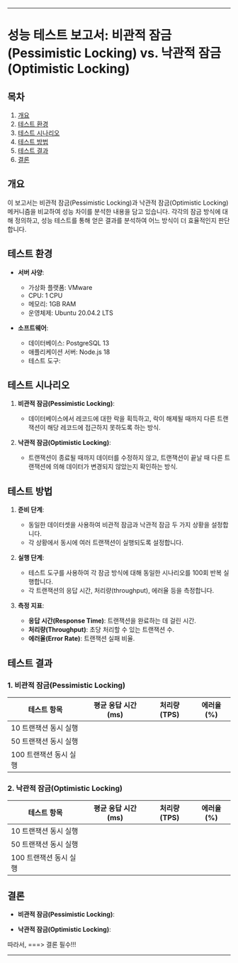 
---

# 성능 테스트 보고서: 비관적 잠금(Pessimistic Locking) vs. 낙관적 잠금(Optimistic Locking)

## 목차

1. [개요](#개요)
2. [테스트 환경](#테스트-환경)
3. [테스트 시나리오](#테스트-시나리오)
4. [테스트 방법](#테스트-방법)
5. [테스트 결과](#테스트-결과)
6. [결론](#결론)

## 개요

이 보고서는 비관적 잠금(Pessimistic Locking)과 낙관적 잠금(Optimistic Locking) 메커니즘을 비교하여 성능 차이를 분석한 내용을 담고 있습니다. 각각의 잠금 방식에 대해 정의하고, 성능 테스트를 통해 얻은 결과를 분석하여 어느 방식이 더 효율적인지 판단합니다.

## 테스트 환경

- **서버 사양**:
    - 가상화 플랫폼: VMware
    - CPU: 1 CPU
    - 메모리: 1GB RAM
    - 운영체제: Ubuntu 20.04.2 LTS

- **소프트웨어**:
    - 데이터베이스: PostgreSQL 13
    - 애플리케이션 서버: Node.js 18
    - 테스트 도구: 

## 테스트 시나리오

1. **비관적 잠금(Pessimistic Locking)**:
    - 데이터베이스에서 레코드에 대한 락을 획득하고, 락이 해제될 때까지 다른 트랜잭션이 해당 레코드에 접근하지 못하도록 하는 방식.

2. **낙관적 잠금(Optimistic Locking)**:
    - 트랜잭션이 종료될 때까지 데이터를 수정하지 않고, 트랜잭션이 끝날 때 다른 트랜잭션에 의해 데이터가 변경되지 않았는지 확인하는 방식.

## 테스트 방법

1. **준비 단계**:
    - 동일한 데이터셋을 사용하여 비관적 잠금과 낙관적 잠금 두 가지 상황을 설정합니다.
    - 각 상황에서 동시에 여러 트랜잭션이 실행되도록 설정합니다.

2. **실행 단계**:
    - 테스트 도구를 사용하여 각 잠금 방식에 대해 동일한 시나리오를 100회 반복 실행합니다.
    - 각 트랜잭션의 응답 시간, 처리량(throughput), 에러율 등을 측정합니다.

3. **측정 지표**:
    - **응답 시간(Response Time)**: 트랜잭션을 완료하는 데 걸린 시간.
    - **처리량(Throughput)**: 초당 처리할 수 있는 트랜잭션 수.
    - **에러율(Error Rate)**: 트랜잭션 실패 비율.

## 테스트 결과

### 1. 비관적 잠금(Pessimistic Locking)

| 테스트 항목       | 평균 응답 시간(ms) | 처리량(TPS) | 에러율(%) |
|------------------|-------------------|--------|--------|
| 10 트랜잭션 동시 실행 |                |        |        |
| 50 트랜잭션 동시 실행 |                |        |        |
| 100 트랜잭션 동시 실행|                |        |        |

### 2. 낙관적 잠금(Optimistic Locking)

| 테스트 항목       | 평균 응답 시간(ms) | 처리량(TPS) | 에러율(%) |
|------------------|-------------------|------------|----------|
| 10 트랜잭션 동시 실행 |                |          |         |
| 50 트랜잭션 동시 실행 |                |          |       |
| 100 트랜잭션 동시 실행|                |          |       |

## 결론

- **비관적 잠금(Pessimistic Locking)**:
    

- **낙관적 잠금(Optimistic Locking)**:
    

따라서, ===> 결론 필수!!!


---
